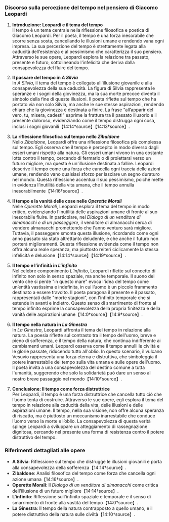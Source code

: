 ### Discorso sulla percezione del tempo nel pensiero di Giacomo Leopardi

1. **Introduzione: Leopardi e il tema del tempo**  
   Il tempo è un tema centrale nella riflessione filosofica e poetica di Giacomo Leopardi. Per il poeta, il tempo è una forza inesorabile che scorre senza sosta, cancellando le illusioni umane e rendendo vana ogni impresa. La sua percezione del tempo è strettamente legata alla caducità dell’esistenza e al pessimismo che caratterizza il suo pensiero. Attraverso le sue opere, Leopardi esplora la relazione tra passato, presente e futuro, sottolineando l'infelicità che deriva dalla consapevolezza del fluire del tempo.

2. **Il passare del tempo in *A Silvia***  
   In *A Silvia*, il tema del tempo è collegato all'illusione giovanile e alla consapevolezza della sua caducità. La figura di Silvia rappresenta le speranze e i sogni della giovinezza, ma la sua morte precoce diventa il simbolo della fine di queste illusioni. Il poeta riflette sul tempo che ha portato via non solo Silvia, ma anche le sue stesse aspirazioni, rendendo chiaro che la giovinezza è destinata a finire. La frase “all’apparir del vero, tu, misera, cadesti” esprime la frattura tra il passato illusorio e il presente doloroso, evidenziando come il tempo distrugga ogni cosa, inclusi i sogni giovanili【14:14†source】【14:13†source】.

3. **La riflessione filosofica sul tempo nello *Zibaldone***  
   Nello *Zibaldone*, Leopardi offre una riflessione filosofica più complessa sul tempo. Egli osserva che il tempo è percepito in modo diverso dagli esseri umani rispetto alla natura. Gli esseri umani vivono in una costante lotta contro il tempo, cercando di fermarlo o di proiettarsi verso un futuro migliore, ma questa è un'illusione destinata a fallire. Leopardi descrive il tempo come una forza che cancella ogni traccia delle azioni umane, rendendo vano qualsiasi sforzo per lasciare un segno duraturo nel mondo. Questa riflessione accentua il suo pessimismo, poiché mette in evidenza l’inutilità della vita umana, che il tempo annulla inesorabilmente【14:16†source】.

4. **Il tempo e la vanità delle cose nelle *Operette Morali***  
   Nelle *Operette Morali*, Leopardi esplora il tema del tempo in modo critico, evidenziando l'inutilità delle aspirazioni umane di fronte al suo inesorabile fluire. In particolare, nel *Dialogo di un venditore di almanacchi e di un passeggere*, il venditore di almanacchi cerca di vendere almanacchi promettendo che l'anno venturo sarà migliore. Tuttavia, il passeggere smonta questa illusione, ricordando come ogni anno passato sia stato altrettanto deludente, e che anche il futuro non porterà miglioramenti. Questa riflessione evidenzia come il tempo non offra alcuna reale speranza, ma piuttosto reiteri ciclicamente la stessa infelicità e delusione【14:14†source】【14:19†source】.

5. **Il tempo e l’infinità in *L’infinito***  
   Nel celebre componimento *L’infinito*, Leopardi riflette sul concetto di infinito non solo in senso spaziale, ma anche temporale. Il suono del vento che si perde "in questo mare" evoca l'idea del tempo come un’entità vastissima e indefinita, in cui l’uomo è un piccolo frammento destinato a essere travolto. Il poeta paragona il presente e il passato, rappresentati dalle "morte stagioni", con l'infinito temporale che si estende in avanti e indietro. Questo senso di smarrimento di fronte al tempo infinito esprime la consapevolezza della propria finitezza e della vanità delle aspirazioni umane【14:0†source】【14:9†source】.

6. **Il tempo nella natura in *La Ginestra***  
   In *La Ginestra*, Leopardi affronta il tema del tempo in relazione alla natura. La poesia riflette sul contrasto tra il tempo dell'uomo, breve e pieno di sofferenza, e il tempo della natura, che continua indifferente ai cambiamenti umani. Leopardi osserva come il tempo annulli le civiltà e le glorie passate, riducendo tutto all'oblio. In questo scenario, il vulcano Vesuvio rappresenta una forza eterna e distruttiva, che simboleggia il potere inarrestabile del tempo sulla vita umana e sulle opere dell'uomo. Il poeta invita a una consapevolezza del destino comune a tutta l'umanità, suggerendo che solo la solidarietà può dare un senso al nostro breve passaggio nel mondo【14:10†source】.

7. **Conclusione: Il tempo come forza distruttrice**  
   Per Leopardi, il tempo è una forza distruttrice che cancella tutto ciò che l’uomo tenta di costruire. Attraverso le sue opere, egli esplora il tema del tempo in relazione alla caducità della vita, delle illusioni e delle aspirazioni umane. Il tempo, nella sua visione, non offre alcuna speranza di riscatto, ma è piuttosto un meccanismo inarrestabile che conduce l’uomo verso la morte e l’oblio. La consapevolezza di questa verità spinge Leopardi a sviluppare un atteggiamento di rassegnazione dignitosa, cercando nel presente una forma di resistenza contro il potere distruttivo del tempo.

### Riferimenti dettagliati alle opere
- **A Silvia**: Riflessione sul tempo che distrugge le illusioni giovanili e porta alla consapevolezza della sofferenza【14:14†source】.
- **Zibaldone**: Analisi filosofica del tempo come forza che cancella ogni azione umana【14:16†source】.
- **Operette Morali**: Il *Dialogo di un venditore di almanacchi* come critica dell'illusione di un futuro migliore【14:14†source】.
- **L’infinito**: Riflessione sull'infinito spaziale e temporale e il senso di smarrimento di fronte alla vastità del tempo【14:0†source】.
- **La Ginestra**: Il tempo della natura contrapposto a quello umano, e il potere distruttivo della natura sulle civiltà【14:10†source】.